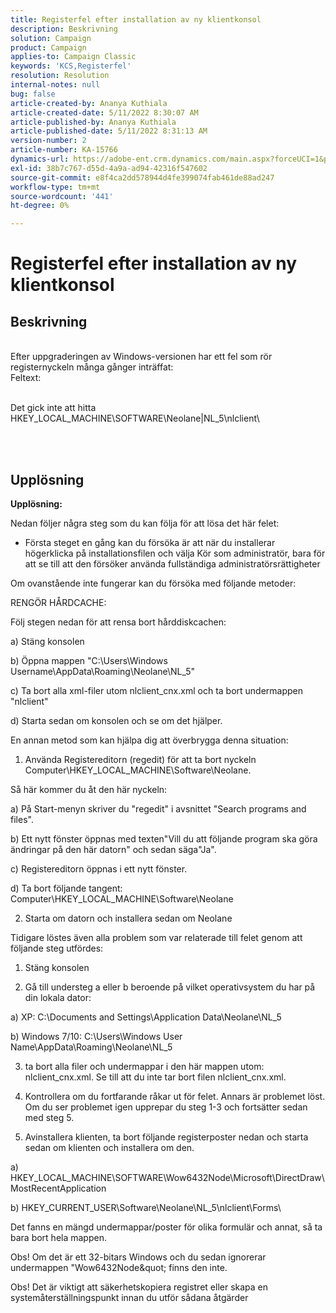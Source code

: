 ```yaml
---
title: Registerfel efter installation av ny klientkonsol
description: Beskrivning
solution: Campaign
product: Campaign
applies-to: Campaign Classic
keywords: 'KCS,Registerfel'
resolution: Resolution
internal-notes: null
bug: false
article-created-by: Ananya Kuthiala
article-created-date: 5/11/2022 8:30:07 AM
article-published-by: Ananya Kuthiala
article-published-date: 5/11/2022 8:31:13 AM
version-number: 2
article-number: KA-15766
dynamics-url: https://adobe-ent.crm.dynamics.com/main.aspx?forceUCI=1&pagetype=entityrecord&etn=knowledgearticle&id=e321c08f-04d1-ec11-a7b5-0022480a8e40
exl-id: 38b7c767-d55d-4a9a-ad94-42316f547602
source-git-commit: e8f4ca2dd578944d4fe399074fab461de88ad247
workflow-type: tm+mt
source-wordcount: '441'
ht-degree: 0%

---
```


# Registerfel efter installation av ny klientkonsol

## Beskrivning

<br>Efter uppgraderingen av Windows-versionen har ett fel som rör registernyckeln många gånger inträffat:
<br>Feltext:


<br>Det gick inte att hitta HKEY_LOCAL_MACHINE\SOFTWARE\Neolane|NL_5\nlclient\





<br> <br>

## Upplösning

<b>Upplösning:</b>


Nedan följer några steg som du kan följa för att lösa det här felet:





- Första steget en gång kan du försöka är att när du installerar högerklicka på installationsfilen och välja Kör som administratör, bara för att se till att den försöker använda fullständiga administratörsrättigheter





Om ovanstående inte fungerar kan du försöka med följande metoder:





RENGÖR HÅRDCACHE:





Följ stegen nedan för att rensa bort hårddiskcachen:



a) Stäng konsolen

b) Öppna mappen &quot;C:\Users\Windows Username\AppData\Roaming\Neolane\NL_5&quot;

c) Ta bort alla xml-filer utom nlclient_cnx.xml och ta bort undermappen &quot;nlclient&quot;





d) Starta sedan om konsolen och se om det hjälper.







En annan metod som kan hjälpa dig att överbrygga denna situation:





1. Använda Registereditorn (regedit) för att ta bort nyckeln Computer\HKEY_LOCAL_MACHINE\Software\Neolane.



Så här kommer du åt den här nyckeln:



a) På Start-menyn skriver du &quot;regedit&quot; i avsnittet &quot;Search programs and files&quot;.

b) Ett nytt fönster öppnas med texten&quot;Vill du att följande program ska göra ändringar på den här datorn&quot; och sedan säga&quot;Ja&quot;.

c) Registereditorn öppnas i ett nytt fönster.

d) Ta bort följande tangent: Computer\HKEY_LOCAL_MACHINE\Software\Neolane







2. Starta om datorn och installera sedan om Neolane







Tidigare löstes även alla problem som var relaterade till felet genom att följande steg utfördes:





1. Stäng konsolen



2. Gå till understeg a eller b beroende på vilket operativsystem du har på din lokala dator:



a) XP: C:\Documents and Settings\Application Data\Neolane\NL_5



b) Windows 7/10: C:\Users\Windows User Name\AppData\Roaming\Neolane\NL_5



3) ta bort alla filer och undermappar i den här mappen utom: nlclient_cnx.xml. Se till att du inte tar bort filen nlclient_cnx.xml.



4) Kontrollera om du fortfarande råkar ut för felet. Annars är problemet löst. Om du ser problemet igen upprepar du steg 1-3 och fortsätter sedan med steg 5.



5) Avinstallera klienten, ta bort följande registerposter nedan och starta sedan om klienten och installera om den.



a) HKEY_LOCAL_MACHINE\SOFTWARE\Wow6432Node\Microsoft\DirectDraw\MostRecentApplication



b) HKEY_CURRENT_USER\Software\Neolane\NL_5\nlclient\Forms\



Det fanns en mängd undermappar/poster för olika formulär och annat, så ta bara bort hela mappen.



Obs! Om det är ett 32-bitars Windows och du sedan ignorerar undermappen &quot;Wow6432Node\&quot; finns den inte.







Obs! Det är viktigt att säkerhetskopiera registret eller skapa en systemåterställningspunkt innan du utför sådana åtgärder

